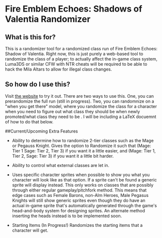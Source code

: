 # Fire Emblem Echoes: Shadows of Valentia Randomizer
## What is this for?
This is a randomizer tool for a randomized class run of Fire Emblem Echoes: Shadow of Valentia. Right now, this is just purely a web-based tool to randomize the class of a player; to actually affect the in-game class system, Luma3DS or similar CFW with NTR cheats will be required to be able to hack the Mila Altars to allow for illegal class changes.

## So how do I use this?
Visit [the website](https://evinjaff.github.io/FESOV-randomizer) to try it out. There are two ways to use this. One, you can prerandomize the full run (still in progress). Two, you can randomnize on a "when you get there" model, where you randomize the class for a character when you need to figure out what class they should be when newly promoted/what class they need to be . I will be including a LaTeX docuemnt of how to do that below.

##Current/Upcoming Extra Features

* Ability to determine how to randomize 2-tier classes such as the Mage or Pegauss Knight. Gives the option to Randomize it such that (Mage: Tier 1 Sage: Tier 2, Tier 3) if you want it a little easier, and (Mage: Tier 1, Tier 2, Sage: Tier 3) if you want it a little bit harder.

* Ability to control what external classes are let in. 

* Uses specific character sprites when possible to show you what you character will look like as that option. If a sprite can't be found a generic sprite will display instead. This only works on classes that are possibly through either regular gameplay/pitchfork method. This means that edge cases such as Female Barons, non-Alm Heroes, Male Pegasus Knights will still show generic sprites even though they do have an actual in-game sprite that's automatically generated through the game's head-and-body system for designing sprites. An alternate method inserting the heads instead is to be implemented soon.

* Starting Items (In Progress!) Randomizes the starting items that a character will get.
